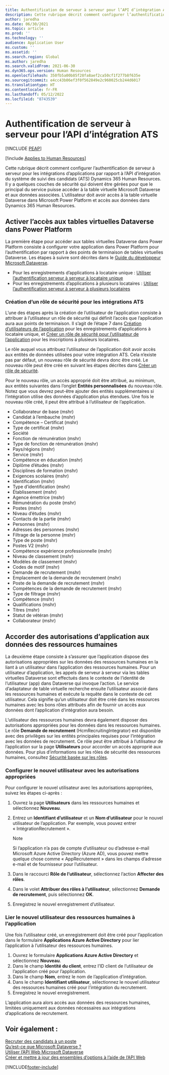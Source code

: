 ```yaml
---
title: Authentification de serveur à serveur pour l’API d’intégration ATS
description: Cette rubrique décrit comment configurer l’authentification de serveur à serveur pour les intégrations par rapport à l’API d’intégration du système de suivi des candidats (ATS) Dynamics 365 Human Resources.
author: jaredha
ms.date: 06/30/2021
ms.topic: article
ms.prod: ''
ms.technology: ''
audience: Application User
ms.custom: ''
ms.assetid: ''
ms.search.region: Global
ms.author: jaredha
ms.search.validFrom: 2021-06-30
ms.dyn365.ops.version: Human Resources
ms.openlocfilehash: 350fb5a00b85f28fa8aef2ca50cf1f277b8f635e
ms.sourcegitcommit: e4cc43b06ef3f0f562849e2c960025cb244d6017
ms.translationtype: HT
ms.contentlocale: fr-FR
ms.lasthandoff: 05/12/2022
ms.locfileid: "8743539"
---
```

# <a name="server-to-server-authentication-for-the-ats-integration-api"></a>Authentification de serveur à serveur pour l’API d’intégration ATS


[!INCLUDE [PEAP](../includes/peap-1.md)]

[!include [Applies to Human Resources](../includes/applies-to-hr.md)]

Cette rubrique décrit comment configurer l’authentification de serveur à serveur pour les intégrations d’applications par rapport à l’API d’intégration du système de suivi des candidats (ATS) Dynamics 365 Human Resources. Il y a quelques couches de sécurité qui doivent être gérées pour que le principal du service puisse accéder à la table virtuelle Microsoft Dataverse et aux données associées. L’utilisateur doit avoir accès à la table virtuelle Dataverse dans Microsoft Power Platform et accès aux données dans Dynamics 365 Human Resources.

## <a name="enable-access-to-dataverse-virtual-tables-in-power-platform"></a>Activer l’accès aux tables virtuelles Dataverse dans Power Platform

La première étape pour accéder aux tables virtuelles Dataverse dans Power Platform consiste à configurer votre application dans Power Platform pour l’authentification par rapport à des points de terminaison de tables virtuelles Dataverse. Les étapes à suivre sont décrites dans le [Guide du développeur Microsoft Dataverse](/powerapps/developer/data-platform).

  - Pour les enregistrements d’applications à locataire unique : [Utiliser l’authentification serveur à serveur à locataire unique](/powerapps/developer/data-platform/use-single-tenant-server-server-authentication)
  - Pour les enregistrements d’applications à plusieurs locataires : [Utiliser l’authentification serveur à serveur à plusieurs locataires](/powerapps/developer/data-platform/use-multi-tenant-server-server-authentication)

### <a name="creating-a-security-role-for-ats-integrations"></a>Création d’un rôle de sécurité pour les intégrations ATS

L’une des étapes après la création de l’utilisateur de l’application consiste à attribuer à l’utilisateur un rôle de sécurité qui définit l’accès que l’application aura aux points de terminaison. Il s’agit de l’étape 7 dans [Création d’utilisateurs de l’application](/powerapps/developer/data-platform/use-single-tenant-server-server-authentication#application-user-creation) pour les enregistrements d’applications à locataire unique, et [Créer un rôle de sécurité pour l’utilisateur de l’application](/powerapps/developer/data-platform/use-multi-tenant-server-server-authentication#create-a-security-role-for-the-application-user) pour les inscriptions à plusieurs locataires. 

Le rôle auquel vous attribuez l’utilisateur de l’application doit avoir accès aux entités de données utilisées pour votre intégration ATS. Cela n’existe pas par défaut, un nouveau rôle de sécurité devra donc être créé. Le nouveau rôle peut être créé en suivant les étapes décrites dans [Créer un rôle de sécurité](/power-platform/admin/create-edit-security-role#create-a-security-role).

Pour le nouveau rôle, un accès approprié doit être attribué, au minimum, aux entités suivantes dans l’onglet **Entités personnalisées** du nouveau rôle. Notez que vous devrez peut-être ajouter des entités supplémentaires si l’intégration utilise des données d’application plus étendues. Une fois le nouveau rôle créé, il peut être attribué à l’utilisateur de l’application.

  - Collaborateur de base (mshr)
  - Candidat à l’embauche (mshr)
  - Compétence – Certificat (mshr)
  - Type de certificat (mshr)
  - Société
  - Fonction de rémunération (mshr)
  - Type de fonction de rémunération (mshr)
  - Pays/régions (mshr)
  - Service (mshr)
  - Compétence en éducation (mshr)
  - Diplôme d’études (mshr)
  - Disciplines de formation (mshr)
  - Exigences scolaires (mshr)
  - Identification (mshr)
  - Type d’identification (mshr)
  - Établissement (mshr)
  - Agence émettrice (mshr)
  - Rémunération du poste (mshr)
  - Postes (mshr)
  - Niveau d’études (mshr)
  - Contacts de la partie (mshr)
  - Personnes (mshr)
  - Adresses des personnes (mshr)
  - Filtrage de la personne (mshr)
  - Type de poste (mshr)
  - Postes V2 (mshr)
  - Compétence expérience professionnelle (mshr)
  - Niveau de classement (mshr)
  - Modèles de classement (mshr)
  - Codes de motif (mshr)
  - Demande de recrutement (mshr)
  - Emplacement de la demande de recrutement (mshr)
  - Poste de la demande de recrutement (mshr)
  - Compétences de la demande de recrutement (mshr)
  - Type de filtrage (mshr)
  - Compétence (mshr)
  - Qualifications (mshr)
  - Titres (mshr)
  - Statut de vétéran (mshr)
  - Collaborateur (mshr)

## <a name="granting-application-permissions-to-human-resources-data"></a>Accorder des autorisations d’application aux données des ressources humaines

La deuxième étape consiste à s’assurer que l’application dispose des autorisations appropriées sur les données des ressources humaines en la liant à un utilisateur dans l’application des ressources humaines. Pour un utilisateur d’application, les appels de serveur à serveur via les tables virtuelles Dataverse sont effectués dans le contexte de l’identité de l’utilisateur (app) dans Dataverse qui invoque l’action. Le service d’adaptateur de table virtuelle recherche ensuite l’utilisateur associé dans les ressources humaines et exécute la requête dans le contexte de cet utilisateur. Cela signifie qu’un utilisateur doit être créé dans les ressources humaines avec les bons rôles attribués afin de fournir un accès aux données dont l’application d’intégration aura besoin.

L’utilisateur des ressources humaines devra également disposer des autorisations appropriées pour les données dans les ressources humaines. Le rôle **Demande de recrutement** (HcmRecruitingIntegrator) est disponible avec des privilèges sur les entités principales requises pour l’intégration avec les données de recrutement. Ce rôle peut être attribué à l’utilisateur de l’application sur la page **Utilisateurs** pour accorder un accès approprié aux données. Pour plus d’informations sur les rôles de sécurité des ressources humaines, consultez [Sécurité basée sur les rôles](/dynamics365/fin-ops-core/dev-itpro/sysadmin/role-based-security).

### <a name="set-up-the-new-user-with-appropriate-permissions"></a>Configurer le nouvel utilisateur avec les autorisations appropriées

Pour configurer le nouvel utilisateur avec les autorisations appropriées, suivez les étapes ci-après :

  1. Ouvrez la page **Utilisateurs** dans les ressources humaines et sélectionnez **Nouveau**.
  2. Entrez un **Identifiant d’utilisateur** et un **Nom d’utilisateur** pour le nouvel utilisateur de l’application. Par exemple, vous pouvez entrer « IntégrationRecrutement ».

      > [!NOTE]
      > Si l’application n’a pas de compte d’utilisateur ou d’adresse e-mail Microsoft Azure Active Directory (Azure AD), vous pouvez mettre quelque chose comme « AppRecrutement » dans les champs d’adresse e-mail et de fournisseur pour l’utilisateur.

  3. Dans le raccourci **Rôle de l’utilisateur**, sélectionnez l’action **Affecter des rôles**.
  4. Dans le volet **Attribuer des rôles à l’utilisateur**, sélectionnez **Demande de recrutement**, puis sélectionnez **OK**.
  5. Enregistrez le nouvel enregistrement d’utilisateur.

### <a name="link-the-new-human-resources-user-to-the-application"></a>Lier le nouvel utilisateur des ressources humaines à l’application

Une fois l’utilisateur créé, un enregistrement doit être créé pour l’application dans le formulaire **Applications Azure Active Directory** pour lier l’application à l’utilisateur des ressources humaines.

  1. Ouvrez le formulaire **Applications Azure Active Directory** et sélectionnez **Nouveau**.
  2. Dans le champ **Identité du client**, entrez l’ID client de l’utilisateur de l’application créé pour l’application.
  3. Dans le champ **Nom**, entrez le nom de l’application d’intégration.
  4. Dans le champ **Identifiant utilisateur**, sélectionnez le nouvel utilisateur des ressources humaines créé pour l’intégration du recrutement.
  5. Enregistrez le nouvel enregistrement.

L’application aura alors accès aux données des ressources humaines, limitées uniquement aux données nécessaires aux intégrations d’applications de recrutement.

## <a name="see-also"></a>Voir également :

[Recruter des candidats à un poste](hr-personnel-recruit.md)<br>
[Qu’est-ce que Microsoft Dataverse ?](/powerapps/maker/data-platform/data-platform-intro)<br>
[Utiliser l’API Web Microsoft Dataverse](/powerapps/developer/data-platform/webapi/overview)<br>
[Créer et mettre à jour des ensembles d’options à l’aide de l’API Web](/powerapps/developer/data-platform/webapi/create-update-optionsets)<br>

[!INCLUDE[footer-include](../includes/footer-banner.md)]
